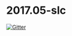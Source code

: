 # 2017.05-slc

[![Gitter](https://badges.gitter.im/agile-engineers/2017.05-slc.svg)](https://gitter.im/agile-engineers/2017.05-slc?utm_source=badge&utm_medium=badge&utm_campaign=pr-badge&utm_content=badge)